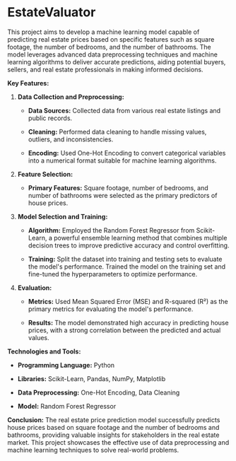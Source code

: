 # EstateValuator 
This project aims to develop a machine learning model capable of predicting real estate prices based on specific features such as square footage, the number of bedrooms, and the number of bathrooms. The model leverages advanced data preprocessing techniques and machine learning algorithms to deliver accurate predictions, aiding potential buyers, sellers, and real estate professionals in making informed decisions.

**Key Features:**

1.  **Data Collection and Preprocessing:**
    
    -   **Data Sources:** Collected data from various real estate listings and public records.
        
    -   **Cleaning:** Performed data cleaning to handle missing values, outliers, and inconsistencies.
        
    -   **Encoding:** Used One-Hot Encoding to convert categorical variables into a numerical format suitable for machine learning algorithms.
        
2.  **Feature Selection:**
    
    -   **Primary Features:** Square footage, number of bedrooms, and number of bathrooms were selected as the primary predictors of house prices.
        
3.  **Model Selection and Training:**
    
    -   **Algorithm:** Employed the Random Forest Regressor from Scikit-Learn, a powerful ensemble learning method that combines multiple decision trees to improve predictive accuracy and control overfitting.
        
    -   **Training:** Split the dataset into training and testing sets to evaluate the model's performance. Trained the model on the training set and fine-tuned the hyperparameters to optimize performance.
        
4.  **Evaluation:**
    
    -   **Metrics:** Used Mean Squared Error (MSE) and R-squared (R²) as the primary metrics for evaluating the model's performance.
        
    -   **Results:** The model demonstrated high accuracy in predicting house prices, with a strong correlation between the predicted and actual values.
        

**Technologies and Tools:**

-   **Programming Language:** Python
    
-   **Libraries:** Scikit-Learn, Pandas, NumPy, Matplotlib
    
-   **Data Preprocessing:** One-Hot Encoding, Data Cleaning
    
-   **Model:** Random Forest Regressor
    

**Conclusion:** The real estate price prediction model successfully predicts house prices based on square footage and the number of bedrooms and bathrooms, providing valuable insights for stakeholders in the real estate market. This project showcases the effective use of data preprocessing and machine learning techniques to solve real-world problems.
